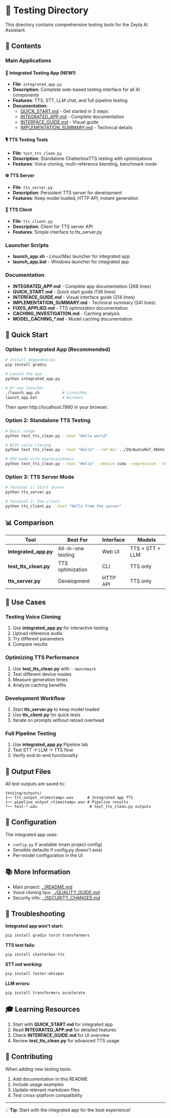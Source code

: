 # 🧪 Testing Directory

This directory contains comprehensive testing tools for the Zeyta AI Assistant.

## 📁 Contents

### Main Applications

#### 🌟 Integrated Testing App (NEW!)
- **File**: `integrated_app.py`
- **Description**: Complete web-based testing interface for all AI components
- **Features**: TTS, STT, LLM chat, and full pipeline testing
- **Documentation**: 
  - [QUICK_START.md](QUICK_START.md) - Get started in 3 steps
  - [INTEGRATED_APP.md](INTEGRATED_APP.md) - Complete documentation
  - [INTERFACE_GUIDE.md](INTERFACE_GUIDE.md) - Visual guide
  - [IMPLEMENTATION_SUMMARY.md](IMPLEMENTATION_SUMMARY.md) - Technical details

#### 🎙️ TTS Testing Tools
- **File**: `test_tts_clean.py`
- **Description**: Standalone ChatterboxTTS testing with optimizations
- **Features**: Voice cloning, multi-reference blending, benchmark mode

#### 🌐 TTS Server
- **File**: `tts_server.py`
- **Description**: Persistent TTS server for development
- **Features**: Keep model loaded, HTTP API, instant generation

#### 📡 TTS Client
- **File**: `tts_client.py`
- **Description**: Client for TTS server API
- **Features**: Simple interface to tts_server.py

### Launcher Scripts

- **launch_app.sh** - Linux/Mac launcher for integrated app
- **launch_app.bat** - Windows launcher for integrated app

### Documentation

- **INTEGRATED_APP.md** - Complete app documentation (268 lines)
- **QUICK_START.md** - Quick start guide (136 lines)
- **INTERFACE_GUIDE.md** - Visual interface guide (314 lines)
- **IMPLEMENTATION_SUMMARY.md** - Technical summary (241 lines)
- **FIXES_APPLIED.md** - TTS optimization documentation
- **CACHING_INVESTIGATION.md** - Caching analysis
- **MODEL_CACHING_*.md** - Model caching documentation

## 🚀 Quick Start

### Option 1: Integrated App (Recommended)

```bash
# Install dependencies
pip install gradio

# Launch the app
python integrated_app.py

# Or use launcher
./launch_app.sh          # Linux/Mac
launch_app.bat           # Windows
```

Then open http://localhost:7860 in your browser.

### Option 2: Standalone TTS Testing

```bash
# Basic usage
python test_tts_clean.py --text "Hello world"

# With voice cloning
python test_tts_clean.py --text "Hello" --ref-dir ../IO/AudioRef_48kHz --blend-voices

# GPU mode with expressiveness
python test_tts_clean.py --text "Hello" --device cuda --expressive --temperature 0.9
```

### Option 3: TTS Server Mode

```bash
# Terminal 1: Start server
python tts_server.py

# Terminal 2: Use client
python tts_client.py --text "Hello from the server"
```

## 📊 Comparison

| Tool | Best For | Interface | Models |
|------|----------|-----------|--------|
| **integrated_app.py** | All-in-one testing | Web UI | TTS + STT + LLM |
| **test_tts_clean.py** | TTS optimization | CLI | TTS only |
| **tts_server.py** | Development | HTTP API | TTS only |

## 🎯 Use Cases

### Testing Voice Cloning
1. Use **integrated_app.py** for interactive testing
2. Upload reference audio
3. Try different parameters
4. Compare results

### Optimizing TTS Performance
1. Use **test_tts_clean.py** with `--benchmark`
2. Test different device modes
3. Measure generation times
4. Analyze caching benefits

### Development Workflow
1. Start **tts_server.py** to keep model loaded
2. Use **tts_client.py** for quick tests
3. Iterate on prompts without reload overhead

### Full Pipeline Testing
1. Use **integrated_app.py** Pipeline tab
2. Test STT → LLM → TTS flow
3. Verify end-to-end functionality

## 📝 Output Files

All test outputs are saved to:
```
testing/outputs/
├── tts_output_<timestamp>.wav      # Integrated app TTS
├── pipeline_output_<timestamp>.wav # Pipeline results
└── test-*.wav                       # test_tts_clean.py outputs
```

## 🔧 Configuration

The integrated app uses:
- `config.py` if available (main project config)
- Sensible defaults if config.py doesn't exist
- Per-model configuration in the UI

## 📚 More Information

- Main project: [../README.md](../README.md)
- Voice cloning tips: [../QUALITY_GUIDE.md](../QUALITY_GUIDE.md)
- Security info: [../SECURITY_CHANGES.md](../SECURITY_CHANGES.md)

## 🐛 Troubleshooting

**Integrated app won't start:**
```bash
pip install gradio torch transformers
```

**TTS test fails:**
```bash
pip install chatterbox-tts
```

**STT not working:**
```bash
pip install faster-whisper
```

**LLM errors:**
```bash
pip install transformers accelerate
```

## 🎓 Learning Resources

1. Start with **QUICK_START.md** for integrated app
2. Read **INTEGRATED_APP.md** for detailed features
3. Check **INTERFACE_GUIDE.md** for UI overview
4. Review **test_tts_clean.py** for advanced TTS usage

## 🤝 Contributing

When adding new testing tools:
1. Add documentation in this README
2. Include usage examples
3. Update relevant markdown files
4. Test cross-platform compatibility

---

💡 **Tip**: Start with the integrated app for the best experience!
